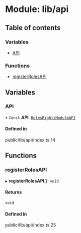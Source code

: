 # Module: lib/api

## Table of contents

### Variables

- [API](../wiki/lib.api#api-1)

### Functions

- [registerRolesAPI](../wiki/lib.api#registerrolesapi-1)

## Variables

### API

• `Const` **API**: [`RolesRightsModuleAPI`](../wiki/index.RolesRightsModuleAPI)

#### Defined in

public/lib/api/index.ts:14

## Functions

### registerRolesAPI

▸ **registerRolesAPI**(): `void`

#### Returns

`void`

#### Defined in

public/lib/api/index.ts:25
